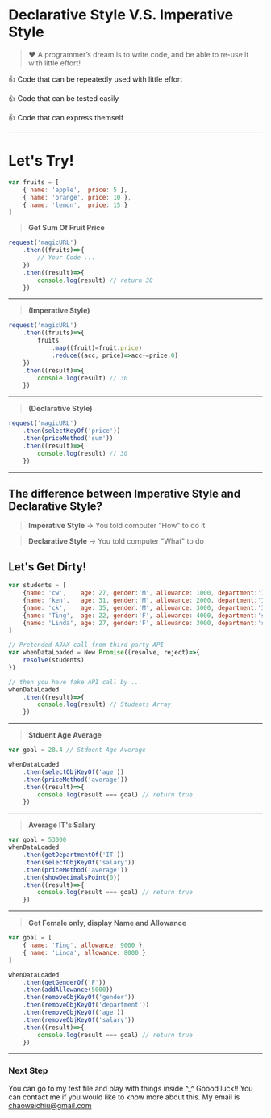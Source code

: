 

# Declarative Style V.S. Imperative Style

> :heart: A programmer’s dream is to write code, 
and be able to re-use it with little effort!

:thumbsup: Code that can be repeatedly used with little effort

:thumbsup: Code that can be tested easily

:thumbsup: Code that can express themself

--------------------------------------------------------



# Let's Try!

```javascript
var fruits = [
	{ name: 'apple',  price: 5 }, 
	{ name: 'orange', price: 10 }, 
	{ name: 'lemon',  price: 15 }
]
```

> **Get Sum Of Fruit Price**
```javascript
request('magicURL')
	.then((fruits)=>{
		// Your Code ...
	})
	.then((result)=>{
		console.log(result) // return 30
	})
```

--------------------------------------------------------


> **(Imperative Style)**

```javascript
request('magicURL')
	.then((fruits)=>{
		fruits
			.map((fruit)=fruit.price)
			.reduce((acc, price)=>acc+=price,0)
	})
	.then((result)=>{
		console.log(result) // 30
	})
```
--------------------------------------------------------


> **(Declarative Style)**

```javascript
request('magicURL')
	.then(selectKeyOf('price'))
	.then(priceMethod('sum'))
	.then((result)=>{
		console.log(result) // 30
	})
```
--------------------------------------------------------


## The difference between Imperative Style and Declarative Style?

> **Imperative Style** -> You told computer "How" to do it

> **Declarative Style** -> You told computer "What" to do




## Let's Get Dirty!

```javascript
var students = [
	{name: 'cw',    age: 27, gender:'M', allowance: 1000, department:'IT', 	  salary: 60000.56},
	{name: 'ken',   age: 31, gender:'M', allowance: 2000, department:'IT',    salary: 44000.32},
	{name: 'ck',    age: 35, gender:'M', allowance: 3000, department:'IT',    salary: 55000.11},
	{name: 'Ting',  age: 22, gender:'F', allowance: 4000, department:'sales', salary: 70000.85},
	{name: 'Linda', age: 27, gender:'F', allowance: 3000, department:'sales', salary: 40000.49}
]

// Pretended AJAX call from third party API
var whenDataLoaded = New Promise((resolve, reject)=>{
	resolve(students)
})

// then you have fake API call by ...
whenDataLoaded
	.then((result)=>{
		console.log(result) // Students Array
	})
```
--------------------------------------------------------


> **Stduent Age Average**

```javascript
var goal = 28.4 // Stduent Age Average

whenDataLoaded
	.then(selectObjKeyOf('age'))
	.then(priceMethod('average'))
	.then((result)=>{
		console.log(result === goal) // return true
	})
```
--------------------------------------------------------
	

> **Average IT's Salary**
```javascript
var goal = 53000
whenDataLoaded
	.then(getDepartmentOf('IT'))
	.then(selectObjKeyOf('salary'))
	.then(priceMethod('average'))
	.then(showDecimalsPoint(0))
	.then((result)=>{
		console.log(result === goal) // return true
	})
```
--------------------------------------------------------


> **Get Female only, display Name and Allowance**

```javascript
var goal = [ 
	{ name: 'Ting', allowance: 9000 },
	{ name: 'Linda', allowance: 8000 } 
]

whenDataLoaded
	.then(getGenderOf('F'))
	.then(addAllowance(5000))
	.then(removeObjKeyOf('gender'))
	.then(removeObjKeyOf('department'))
	.then(removeObjKeyOf('age'))
	.then(removeObjKeyOf('salary'))
	.then((result)=>{
		console.log(result === goal) // return true
	})
```
--------------------------------------------------------

### Next Step

You can go to my test file and play with things inside ^_^ Goood luck!!
You can contact me if you would like to know more about this.
My email is chaoweichiu@gmail.com